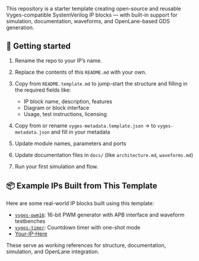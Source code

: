 
This repository is a starter template creating open-source and reusable Vyges-compatible SystemVerilog IP blocks — with built-in support for simulation, documentation, waveforms, and OpenLane-based GDS generation.

## 🚀 Getting started

1. Rename the repo to your IP’s name.
2. Replace the contents of this `README.md` with your own.
3. Copy from `README.template.md` to jump-start the structure and filling in the required fields like:

   * IP block name, description, features
   * Diagram or block interface
   * Usage, test instructions, licensing

4. Copy from or rename `vyges-metadata.template.json` → to `vyges-metadata.json` and fill in your metadata
5. Update module names, parameters and ports
6. Update documentation files in `docs/` (like `architecture.md`, `waveforms.md`)
7. Run your first simulation and flow.

## 📦 Example IPs Built from This Template

Here are some real-world IP blocks built using this template:

- [`vyges-pwm16`](https://github.com/vyges/vyges-pwm16): 16-bit PWM generator with APB interface and waveform testbenches
- [`vyges-timer`](https://github.com/vyges/vyges-timer): Countdown timer with one-shot mode
- [Your-IP-Here]()

These serve as working references for structure, documentation, simulation, and OpenLane integration.
